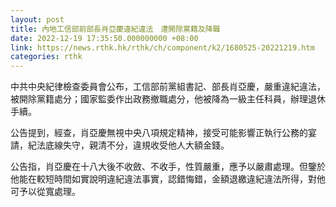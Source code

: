 ```yaml
---
layout: post
title: 內地工信部前部長肖亞慶違紀違法　遭開除黨籍及降職
date: 2022-12-19 17:35:50.000000000 +08:00
link: https://news.rthk.hk/rthk/ch/component/k2/1680525-20221219.htm
categories: rthk
---
```


中共中央紀律檢查委員會公布，工信部前黨組書記、部長肖亞慶，嚴重違紀違法，被開除黨籍處分；國家監委作出政務撤職處分，他被降為一級主任科員，辦理退休手續。

公告提到，經查，肖亞慶無視中央八項規定精神，接受可能影響正執行公務的宴請，紀法底線失守，親清不分，違規收受他人大額金錢。

公告指，肖亞慶在十八大後不收斂、不收手，性質嚴重，應予以嚴肅處理。但鑒於他能在較短時間如實說明違紀違法事實，認錯悔錯，金額退繳違紀違法所得，對他可予以從寬處理。
